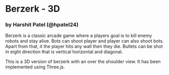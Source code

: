 # Berzerk - 3D

### by Harshit Patel (@hpatel24)

Berzerk is a classic arcade game where a players goal is to kill enemy robots and stay alive. Bots can shoot player and player can also shoot bots. Apart from that, it the player hits any wall then they die. Bullets can be shot in eight direction that is vertical horizontal and diagonal.

This is a 3D version of berzerk with an over the shoulder view. It has been implemented using Three.js.
